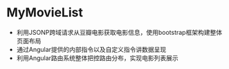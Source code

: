 # MyMovieList
-  利用JSONP跨域请求从豆瓣电影获取电影信息，使用bootstrap框架构建整体页面布局
-  通过Angular提供的内部指令以及自定义指令讲数据呈现
-  利用Angular路由系统整体把控路由分布，实现电影列表展示
